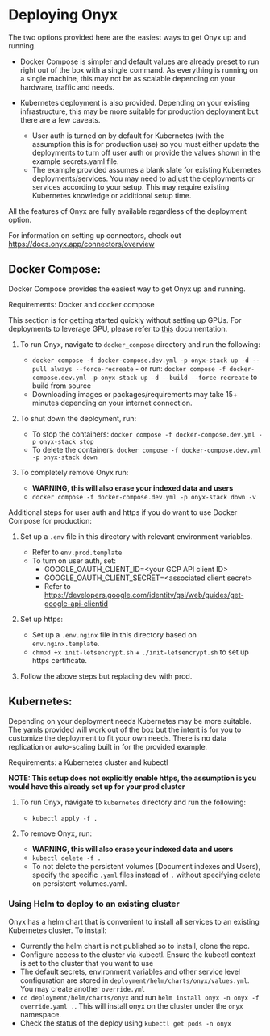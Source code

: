 <!-- ONYX_METADATA={"link": "https://github.com/onyx-dot-app/onyx/blob/main/deployment/README.md"} -->

# Deploying Onyx

The two options provided here are the easiest ways to get Onyx up and running.

- Docker Compose is simpler and default values are already preset to run right out of the box with a single command.
  As everything is running on a single machine, this may not be as scalable depending on your hardware, traffic and needs.

- Kubernetes deployment is also provided. Depending on your existing infrastructure, this may be more suitable for
  production deployment but there are a few caveats.
  - User auth is turned on by default for Kubernetes (with the assumption this is for production use)
    so you must either update the deployments to turn off user auth or provide the values shown in the example
    secrets.yaml file.
  - The example provided assumes a blank slate for existing Kubernetes deployments/services. You may need to adjust the
    deployments or services according to your setup. This may require existing Kubernetes knowledge or additional
    setup time.

All the features of Onyx are fully available regardless of the deployment option.

For information on setting up connectors, check out https://docs.onyx.app/connectors/overview

## Docker Compose:

Docker Compose provides the easiest way to get Onyx up and running.

Requirements: Docker and docker compose

This section is for getting started quickly without setting up GPUs. For deployments to leverage GPU, please refer to [this](https://github.com/onyx-dot-app/onyx/blob/main/deployment/docker_compose/README.md) documentation.

1. To run Onyx, navigate to `docker_compose` directory and run the following:

   - `docker compose -f docker-compose.dev.yml -p onyx-stack up -d --pull always --force-recreate` - or run: `docker compose -f docker-compose.dev.yml -p onyx-stack up -d --build --force-recreate`
     to build from source
   - Downloading images or packages/requirements may take 15+ minutes depending on your internet connection.

2. To shut down the deployment, run:

   - To stop the containers: `docker compose -f docker-compose.dev.yml -p onyx-stack stop`
   - To delete the containers: `docker compose -f docker-compose.dev.yml -p onyx-stack down`

3. To completely remove Onyx run:
   - **WARNING, this will also erase your indexed data and users**
   - `docker compose -f docker-compose.dev.yml -p onyx-stack down -v`

Additional steps for user auth and https if you do want to use Docker Compose for production:

1. Set up a `.env` file in this directory with relevant environment variables.

   - Refer to `env.prod.template`
   - To turn on user auth, set:
     - GOOGLE_OAUTH_CLIENT_ID=\<your GCP API client ID\>
     - GOOGLE_OAUTH_CLIENT_SECRET=\<associated client secret\>
     - Refer to https://developers.google.com/identity/gsi/web/guides/get-google-api-clientid

2. Set up https:

   - Set up a `.env.nginx` file in this directory based on `env.nginx.template`.
   - `chmod +x init-letsencrypt.sh` + `./init-letsencrypt.sh` to set up https certificate.

3. Follow the above steps but replacing dev with prod.

## Kubernetes:

Depending on your deployment needs Kubernetes may be more suitable. The yamls provided will work out of the box but the
intent is for you to customize the deployment to fit your own needs. There is no data replication or auto-scaling built
in for the provided example.

Requirements: a Kubernetes cluster and kubectl

**NOTE: This setup does not explicitly enable https, the assumption is you would have this already set up for your
prod cluster**

1. To run Onyx, navigate to `kubernetes` directory and run the following:

   - `kubectl apply -f .`

2. To remove Onyx, run:
   - **WARNING, this will also erase your indexed data and users**
   - `kubectl delete -f .`
   - To not delete the persistent volumes (Document indexes and Users), specify the specific `.yaml` files instead of
     `.` without specifying delete on persistent-volumes.yaml.

### Using Helm to deploy to an existing cluster

Onyx has a helm chart that is convenient to install all services to an existing Kubernetes cluster. To install:

* Currently the helm chart is not published so to install, clone the repo.
* Configure access to the cluster via kubectl. Ensure the kubectl context is set to the cluster that you want to use
* The default secrets, environment variables and other service level configuration are stored in `deployment/helm/charts/onyx/values.yml`. You may create another `override.yml`
* `cd deployment/helm/charts/onyx` and run `helm install onyx -n onyx -f override.yaml .`. This will install onyx on the cluster under the `onyx` namespace.
* Check the status of the deploy using `kubectl get pods -n onyx`